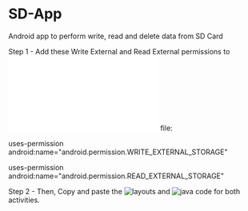 # SD-App


Android app to perform write, read and delete data from SD Card

Step 1 - Add these Write External and Read External permissions to ![AndroidManifest](app/src/main/AndroidManifest.xml) file:

uses-permission android:name="android.permission.WRITE_EXTERNAL_STORAGE"

uses-permission android:name="android.permission.READ_EXTERNAL_STORAGE"




Step 2 - Then, Copy and paste the ![layouts](app/src/main/res/layout/) and ![java code](app/src/main/java/com/example/sdapp) for both activities.
